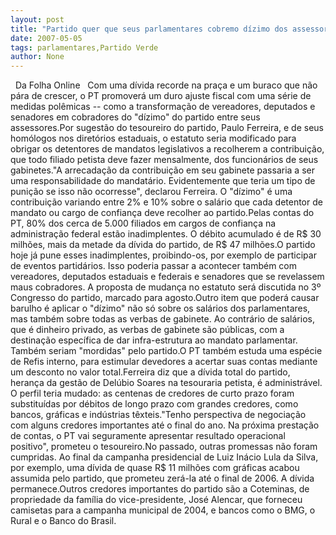 ```yaml
---
layout: post
title: "Partido quer que seus parlamentares cobremo dízimo dos assessores "
date: 2007-05-05
tags: parlamentares,Partido Verde
author: None
---
```

&nbsp;
Da Folha Online
&nbsp;
Com uma dívida recorde na praça e um buraco que não pára de crescer, o PT promoverá um duro ajuste fiscal com uma série de medidas polêmicas -- como a transformação de vereadores, deputados e senadores em cobradores do \"dízimo\" do partido entre seus assessores.Por sugestão do tesoureiro do partido, Paulo Ferreira, e de seus homólogos nos diretórios estaduais, o estatuto seria modificado para obrigar os detentores de mandatos legislativos a recolherem a contribuição, que todo filiado petista deve fazer mensalmente, dos funcionários de seus gabinetes.\"A arrecadação da contribuição em seu gabinete passaria a ser uma responsabilidade do mandatário. Evidentemente que teria um tipo de punição se isso não ocorresse\", declarou Ferreira. O \"dízimo\" é uma contribuição variando entre 2% e 10% sobre o salário que cada detentor de mandato ou cargo de confiança deve recolher ao partido.Pelas contas do PT, 80% dos cerca de 5.000 filiados em cargos de confiança na administração federal estão inadimplentes. O débito acumulado é de R$ 30 milhões, mais da metade da dívida do partido, de R$ 47 milhões.O partido hoje já pune esses inadimplentes, proibindo-os, por exemplo de participar de eventos partidários. Isso poderia passar a acontecer também com vereadores, deputados estaduais e federais e senadores que se revelassem maus cobradores. A proposta de mudança no estatuto será discutida no 3º Congresso do partido, marcado para agosto.Outro item que poderá causar barulho é aplicar o \"dízimo\" não só sobre os salários dos parlamentares, mas também sobre todas as verbas de gabinete. Ao contrário de salários, que é dinheiro privado, as verbas de gabinete são públicas, com a destinação específica de dar infra-estrutura ao mandato parlamentar. Também seriam \"mordidas\" pelo partido.O PT também estuda uma espécie de Refis interno, para estimular devedores a acertar suas contas mediante um desconto no valor total.Ferreira diz que a dívida total do partido, herança da gestão de Delúbio Soares na tesouraria petista, é administrável. O perfil teria mudado: as centenas de credores de curto prazo foram substituídas por débitos de longo prazo com grandes credores, como bancos, gráficas e indústrias têxteis.\"Tenho perspectiva de negociação com alguns credores importantes até o final do ano. Na próxima prestação de contas, o PT vai seguramente apresentar resultado operacional positivo\", prometeu o tesoureiro.No passado, outras promessas não foram cumpridas. Ao final da campanha presidencial de Luiz Inácio Lula da Silva, por exemplo, uma dívida de quase R$ 11 milhões com gráficas acabou assumida pelo partido, que prometeu zerá-la até o final de 2006. A dívida permanece.Outros credores importantes do partido são a Coteminas, de propriedade da família do vice-presidente, José Alencar, que forneceu camisetas para a campanha municipal de 2004, e bancos como o BMG, o Rural e o Banco do Brasil. 